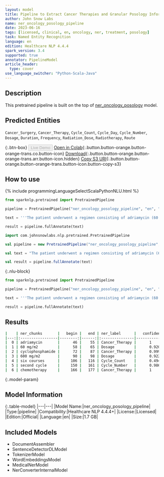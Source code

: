 ```yaml
---
layout: model
title: Pipeline to Extract Cancer Therapies and Granular Posology Information
author: John Snow Labs
name: ner_oncology_posology_pipeline
date: 2023-06-16
tags: [licensed, clinical, en, oncology, ner, treatment, posology]
task: Named Entity Recognition
language: en
edition: Healthcare NLP 4.4.4
spark_version: 3.4
supported: true
annotator: PipelineModel
article_header:
  type: cover
use_language_switcher: "Python-Scala-Java"
---
```


## Description

This pretrained pipeline is built on the top of [ner_oncology_posology](https://nlp.johnsnowlabs.com/2022/11/24/ner_oncology_posology_en.html) model.

## Predicted Entities

`Cancer_Surgery`, `Cancer_Therapy`, `Cycle_Count`, `Cycle_Day`, `Cycle_Number`, `Dosage`, `Duration`, `Frequency`, `Radiation_Dose`, `Radiotherapy`, `Route`



{:.btn-box}
<button class="button button-orange" disabled>Live Demo</button>
[Open in Colab](https://colab.research.google.com/github/JohnSnowLabs/spark-nlp-workshop/blob/master/healthcare-nlp/07.0.Pretrained_Clinical_Pipelines.ipynb){:.button.button-orange.button-orange-trans.co.button-icon}
[Download](https://s3.amazonaws.com/auxdata.johnsnowlabs.com/clinical/models/ner_oncology_posology_pipeline_en_4.4.4_3.4_1686935877351.zip){:.button.button-orange.button-orange-trans.arr.button-icon.hidden}
[Copy S3 URI](s3://auxdata.johnsnowlabs.com/clinical/models/ner_oncology_posology_pipeline_en_4.4.4_3.4_1686935877351.zip){:.button.button-orange.button-orange-trans.button-icon.button-copy-s3}

## How to use

<div class="tabs-box" markdown="1">
{% include programmingLanguageSelectScalaPythonNLU.html %}

```python
from sparknlp.pretrained import PretrainedPipeline

pipeline = PretrainedPipeline("ner_oncology_posology_pipeline", "en", "clinical/models")

text = '''The patient underwent a regimen consisting of adriamycin (60 mg/m2) and cyclophosphamide (600 mg/m2) over six courses. She is currently receiving his second cycle of chemotherapy and is in good overall condition.'''

result = pipeline.fullAnnotate(text)
```
```scala
import com.johnsnowlabs.nlp.pretrained.PretrainedPipeline

val pipeline = new PretrainedPipeline("ner_oncology_posology_pipeline", "en", "clinical/models")

val text = "The patient underwent a regimen consisting of adriamycin (60 mg/m2) and cyclophosphamide (600 mg/m2) over six courses. She is currently receiving his second cycle of chemotherapy and is in good overall condition."

val result = pipeline.fullAnnotate(text)
```

{:.nlu-block}
```python
from sparknlp.pretrained import PretrainedPipeline

pipeline = PretrainedPipeline("ner_oncology_posology_pipeline", "en", "clinical/models")

text = '''The patient underwent a regimen consisting of adriamycin (60 mg/m2) and cyclophosphamide (600 mg/m2) over six courses. She is currently receiving his second cycle of chemotherapy and is in good overall condition.'''

result = pipeline.fullAnnotate(text)
```
</div>

## Results

```bash
|    | ner_chunks       |   begin |   end | ner_label      |   confidence |
|---:|:-----------------|--------:|------:|:---------------|-------------:|
|  0 | adriamycin       |      46 |    55 | Cancer_Therapy |      1       |
|  1 | 60 mg/m2         |      58 |    65 | Dosage         |      0.92005 |
|  2 | cyclophosphamide |      72 |    87 | Cancer_Therapy |      0.9999  |
|  3 | 600 mg/m2        |      90 |    98 | Dosage         |      0.9229  |
|  4 | six courses      |     106 |   116 | Cycle_Count    |      0.494   |
|  5 | second cycle     |     150 |   161 | Cycle_Number   |      0.98675 |
|  6 | chemotherapy     |     166 |   177 | Cancer_Therapy |      1       |
```

{:.model-param}
## Model Information

{:.table-model}
|---|---|
|Model Name:|ner_oncology_posology_pipeline|
|Type:|pipeline|
|Compatibility:|Healthcare NLP 4.4.4+|
|License:|Licensed|
|Edition:|Official|
|Language:|en|
|Size:|1.7 GB|

## Included Models

- DocumentAssembler
- SentenceDetectorDLModel
- TokenizerModel
- WordEmbeddingsModel
- MedicalNerModel
- NerConverterInternalModel